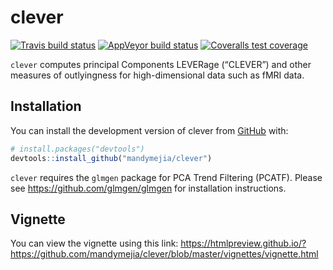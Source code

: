 
<!-- README.md is generated from README.Rmd. Please edit that file -->

# clever

<!-- badges: start -->

[![Travis build
status](https://travis-ci.org/mandymejia/clever.svg?branch=master)](https://travis-ci.org/github/mandymejia/clever)
[![AppVeyor build
status](https://ci.appveyor.com/api/projects/status/github/mandymejia/clever?branch=master&svg=true)](https://ci.appveyor.com/project/mandymejia/clever)
[![Coveralls test
coverage](https://coveralls.io/repos/github/mandymejia/clever/badge.svg)](https://coveralls.io/r/mandymejia/clever?branch=master)
<!-- badges: end -->

`clever` computes principal Components LEVERage (“CLEVER”) and other
measures of outlyingness for high-dimensional data such as fMRI data.

## Installation

<!-- You can install the released version of clever from [CRAN](https://CRAN.R-project.org) with: -->

<!-- ``` r -->

<!-- install.packages("clever") -->

<!-- ``` -->

You can install the development version of clever from
[GitHub](https://github.com/) with:

``` r
# install.packages("devtools")
devtools::install_github("mandymejia/clever")
```

`clever` requires the `glmgen` package for PCA Trend Filtering (PCATF).
Please see <https://github.com/glmgen/glmgen> for installation
instructions.

## Vignette

You can view the vignette using this link:
<https://htmlpreview.github.io/?https://github.com/mandymejia/clever/blob/master/vignettes/vignette.html>
